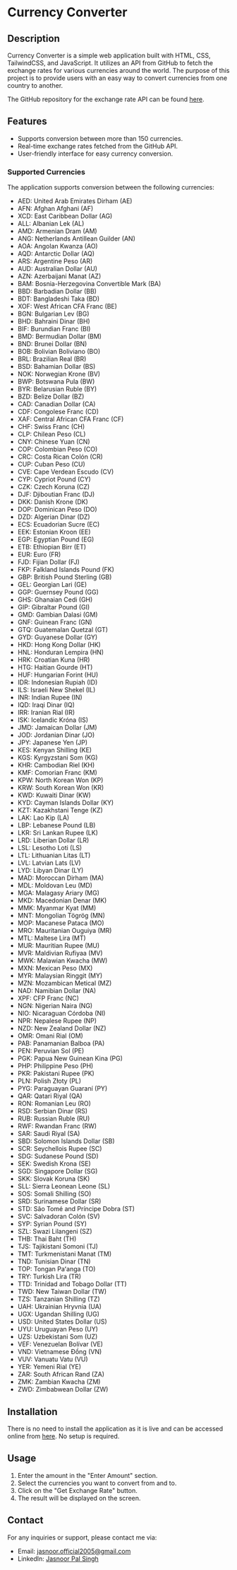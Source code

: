 # Currency Converter

## Description

Currency Converter is a simple web application built with HTML, CSS, TailwindCSS, and JavaScript. It utilizes an API from GitHub to fetch the exchange rates for various currencies around the world. The purpose of this project is to provide users with an easy way to convert currencies from one country to another.

The GitHub repository for the exchange rate API can be found [here](https://github.com/fawazahmed0/exchange-api).

## Features

- Supports conversion between more than 150 currencies.
- Real-time exchange rates fetched from the GitHub API.
- User-friendly interface for easy currency conversion.

### Supported Currencies

The application supports conversion between the following currencies:

- AED: United Arab Emirates Dirham (AE)
- AFN: Afghan Afghani (AF)
- XCD: East Caribbean Dollar (AG)
- ALL: Albanian Lek (AL)
- AMD: Armenian Dram (AM)
- ANG: Netherlands Antillean Guilder (AN)
- AOA: Angolan Kwanza (AO)
- AQD: Antarctic Dollar (AQ)
- ARS: Argentine Peso (AR)
- AUD: Australian Dollar (AU)
- AZN: Azerbaijani Manat (AZ)
- BAM: Bosnia-Herzegovina Convertible Mark (BA)
- BBD: Barbadian Dollar (BB)
- BDT: Bangladeshi Taka (BD)
- XOF: West African CFA Franc (BE)
- BGN: Bulgarian Lev (BG)
- BHD: Bahraini Dinar (BH)
- BIF: Burundian Franc (BI)
- BMD: Bermudian Dollar (BM)
- BND: Brunei Dollar (BN)
- BOB: Bolivian Boliviano (BO)
- BRL: Brazilian Real (BR)
- BSD: Bahamian Dollar (BS)
- NOK: Norwegian Krone (BV)
- BWP: Botswana Pula (BW)
- BYR: Belarusian Ruble (BY)
- BZD: Belize Dollar (BZ)
- CAD: Canadian Dollar (CA)
- CDF: Congolese Franc (CD)
- XAF: Central African CFA Franc (CF)
- CHF: Swiss Franc (CH)
- CLP: Chilean Peso (CL)
- CNY: Chinese Yuan (CN)
- COP: Colombian Peso (CO)
- CRC: Costa Rican Colón (CR)
- CUP: Cuban Peso (CU)
- CVE: Cape Verdean Escudo (CV)
- CYP: Cypriot Pound (CY)
- CZK: Czech Koruna (CZ)
- DJF: Djiboutian Franc (DJ)
- DKK: Danish Krone (DK)
- DOP: Dominican Peso (DO)
- DZD: Algerian Dinar (DZ)
- ECS: Ecuadorian Sucre (EC)
- EEK: Estonian Kroon (EE)
- EGP: Egyptian Pound (EG)
- ETB: Ethiopian Birr (ET)
- EUR: Euro (FR)
- FJD: Fijian Dollar (FJ)
- FKP: Falkland Islands Pound (FK)
- GBP: British Pound Sterling (GB)
- GEL: Georgian Lari (GE)
- GGP: Guernsey Pound (GG)
- GHS: Ghanaian Cedi (GH)
- GIP: Gibraltar Pound (GI)
- GMD: Gambian Dalasi (GM)
- GNF: Guinean Franc (GN)
- GTQ: Guatemalan Quetzal (GT)
- GYD: Guyanese Dollar (GY)
- HKD: Hong Kong Dollar (HK)
- HNL: Honduran Lempira (HN)
- HRK: Croatian Kuna (HR)
- HTG: Haitian Gourde (HT)
- HUF: Hungarian Forint (HU)
- IDR: Indonesian Rupiah (ID)
- ILS: Israeli New Shekel (IL)
- INR: Indian Rupee (IN)
- IQD: Iraqi Dinar (IQ)
- IRR: Iranian Rial (IR)
- ISK: Icelandic Króna (IS)
- JMD: Jamaican Dollar (JM)
- JOD: Jordanian Dinar (JO)
- JPY: Japanese Yen (JP)
- KES: Kenyan Shilling (KE)
- KGS: Kyrgyzstani Som (KG)
- KHR: Cambodian Riel (KH)
- KMF: Comorian Franc (KM)
- KPW: North Korean Won (KP)
- KRW: South Korean Won (KR)
- KWD: Kuwaiti Dinar (KW)
- KYD: Cayman Islands Dollar (KY)
- KZT: Kazakhstani Tenge (KZ)
- LAK: Lao Kip (LA)
- LBP: Lebanese Pound (LB)
- LKR: Sri Lankan Rupee (LK)
- LRD: Liberian Dollar (LR)
- LSL: Lesotho Loti (LS)
- LTL: Lithuanian Litas (LT)
- LVL: Latvian Lats (LV)
- LYD: Libyan Dinar (LY)
- MAD: Moroccan Dirham (MA)
- MDL: Moldovan Leu (MD)
- MGA: Malagasy Ariary (MG)
- MKD: Macedonian Denar (MK)
- MMK: Myanmar Kyat (MM)
- MNT: Mongolian Tögrög (MN)
- MOP: Macanese Pataca (MO)
- MRO: Mauritanian Ouguiya (MR)
- MTL: Maltese Lira (MT)
- MUR: Mauritian Rupee (MU)
- MVR: Maldivian Rufiyaa (MV)
- MWK: Malawian Kwacha (MW)
- MXN: Mexican Peso (MX)
- MYR: Malaysian Ringgit (MY)
- MZN: Mozambican Metical (MZ)
- NAD: Namibian Dollar (NA)
- XPF: CFP Franc (NC)
- NGN: Nigerian Naira (NG)
- NIO: Nicaraguan Córdoba (NI)
- NPR: Nepalese Rupee (NP)
- NZD: New Zealand Dollar (NZ)
- OMR: Omani Rial (OM)
- PAB: Panamanian Balboa (PA)
- PEN: Peruvian Sol (PE)
- PGK: Papua New Guinean Kina (PG)
- PHP: Philippine Peso (PH)
- PKR: Pakistani Rupee (PK)
- PLN: Polish Złoty (PL)
- PYG: Paraguayan Guaraní (PY)
- QAR: Qatari Riyal (QA)
- RON: Romanian Leu (RO)
- RSD: Serbian Dinar (RS)
- RUB: Russian Ruble (RU)
- RWF: Rwandan Franc (RW)
- SAR: Saudi Riyal (SA)
- SBD: Solomon Islands Dollar (SB)
- SCR: Seychellois Rupee (SC)
- SDG: Sudanese Pound (SD)
- SEK: Swedish Krona (SE)
- SGD: Singapore Dollar (SG)
- SKK: Slovak Koruna (SK)
- SLL: Sierra Leonean Leone (SL)
- SOS: Somali Shilling (SO)
- SRD: Surinamese Dollar (SR)
- STD: São Tomé and Príncipe Dobra (ST)
- SVC: Salvadoran Colón (SV)
- SYP: Syrian Pound (SY)
- SZL: Swazi Lilangeni (SZ)
- THB: Thai Baht (TH)
- TJS: Tajikistani Somoni (TJ)
- TMT: Turkmenistani Manat (TM)
- TND: Tunisian Dinar (TN)
- TOP: Tongan Paʻanga (TO)
- TRY: Turkish Lira (TR)
- TTD: Trinidad and Tobago Dollar (TT)
- TWD: New Taiwan Dollar (TW)
- TZS: Tanzanian Shilling (TZ)
- UAH: Ukrainian Hryvnia (UA)
- UGX: Ugandan Shilling (UG)
- USD: United States Dollar (US)
- UYU: Uruguayan Peso (UY)
- UZS: Uzbekistani Som (UZ)
- VEF: Venezuelan Bolívar (VE)
- VND: Vietnamese Đồng (VN)
- VUV: Vanuatu Vatu (VU)
- YER: Yemeni Rial (YE)
- ZAR: South African Rand (ZA)
- ZMK: Zambian Kwacha (ZM)
- ZWD: Zimbabwean Dollar (ZW)

## Installation

There is no need to install the application as it is live and can be accessed online from [here](https://jasnoorpal.github.io/CurrencyConverter/). No setup is required.

## Usage

1. Enter the amount in the "Enter Amount" section.
2. Select the currencies you want to convert from and to.
3. Click on the "Get Exchange Rate" button.
4. The result will be displayed on the screen.


## Contact

For any inquiries or support, please contact me via:

- Email: jasnoor.official2005@gmail.com
- LinkedIn: [Jasnoor Pal Singh](https://www.linkedin.com/in/jasnoor-pal-singh)
